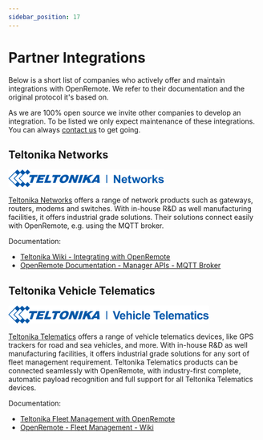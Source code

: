 ```yaml
---
sidebar_position: 17
---
```


# Partner Integrations

Below is a short list of companies who actively offer and maintain integrations with OpenRemote. We refer to their documentation and the original protocol it's based on.

As we are 100% open source we invite other companies to develop an integration. To be listed we only expect maintenance of these integrations. You can always [contact us](https://openremote.io/contact/) to get going.

## Teltonika Networks 
![TELTONIKA-NETWORKS](img/teltonika-networks.png)

[Teltonika Networks](https://teltonika-networks.com/?utm_source=iotplatform&utm_medium=referral&utm_content=openremote) offers a range of network products such as gateways, routers, modems and switches. With in-house R&D as well manufacturing facilities, it offers industrial grade solutions. Their solutions connect easily with OpenRemote, e.g. using the MQTT broker.

Documentation: 
- [Teltonika Wiki - Integrating with OpenRemote](https://wiki.teltonika-networks.com/view/OpenRemote?utm_source=partner&utm_medium=referral&utm_campaign=teltonika-networks-openremote-wiki)
- [OpenRemote Documentation - Manager APIs - MQTT Broker](../manager-apis.md#mqtt-api-mqtt-broker)

## Teltonika Vehicle Telematics
![TELTONIKA-Telematics](img/teltonika-telematics.png)

[Teltonika Telematics](https://teltonika-gps.com/?utm_source=iotplatform&utm_medium=referral&utm_content=openremote) offers a range of vehicle telematics devices, like GPS trackers for road and sea vehicles, and more. With in-house R&D as well manufacturing facilities, it offers industrial grade solutions for any sort of fleet management requirement. Teltonika Telematics products can be connected seamlessly with OpenRemote, with industry-first complete, automatic payload recognition and full support for all Teltonika Telematics devices.

Documentation: 
- [Teltonika Fleet Management with OpenRemote](https://wiki.teltonika-gps.com/view/OpenRemote_with_Fleet_Management_(FM))
- [OpenRemote - Fleet Management - Wiki](https://github.com/openremote/fleet-management/wiki)

